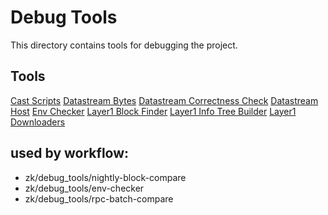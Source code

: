 # Debug Tools

This directory contains tools for debugging the project.

## Tools

[Cast Scripts](cast-scripts/README.md)
[Datastream Bytes](datastream-bytes/README.md)
[Datastream Correctness Check](datastream-correctness-check/README.md)
[Datastream Host](datastream-host/README.md)
[Env Checker](env-checker/README.md)
[Layer1 Block Finder](l1-block-finder/README.md)
[Layer1 Info Tree Builder](l1-info-tree-builder/README.md)
[Layer1 Downloaders](l1-sequences-downloader/README.md)

## used by workflow:

- zk/debug_tools/nightly-block-compare
- zk/debug_tools/env-checker
- zk/debug_tools/rpc-batch-compare